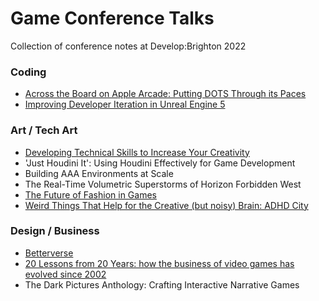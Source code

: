 # Game Conference Talks
Collection of conference notes at Develop:Brighton 2022

### Coding
- [Across the Board on Apple Arcade: Putting DOTS Through its Paces](https://github.com/spiderlili/Game-Conference-Notes/blob/main/DevelopBrighton2022/Putting%20DOTS%20Through%20its%20Paces:%20Across%20the%20Board%20on%20Apple%20Arcade.md)
- [Improving Developer Iteration in Unreal Engine 5](https://github.com/spiderlili/Game-Conference-Notes/blob/main/DevelopBrighton2022/Improving%20Developer%20Iteration%20in%20Unreal%20Engine%205.md)

### Art / Tech Art
- [Developing Technical Skills to Increase Your Creativity](https://github.com/spiderlili/Game-Conference-Notes/blob/main/DevelopBrighton2022/Developing%20Technical%20Skills%20to%20Increase%20Your%20Creativity.md)
- 'Just Houdini It': Using Houdini Effectively for Game Development
- Building AAA Environments at Scale
- The Real-Time Volumetric Superstorms of Horizon Forbidden West
- [The Future of Fashion in Games](https://github.com/spiderlili/Game-Conference-Notes/blob/main/DevelopBrighton2022/The%20Future%20of%20Fashion%20in%20Games.md)
- [Weird Things That Help for the Creative (but noisy) Brain: ADHD City](https://github.com/spiderlili/Game-Conference-Notes/blob/main/DevelopBrighton2022/Weird%20Things%20That%20Help%20for%20the%20Creative%20but%20noisy%20Brain%20-%20ADHD%20City.md)

### Design / Business
- [Betterverse](https://github.com/spiderlili/Game-Conference-Notes/blob/main/DevelopBrighton2022/Betterverse.md)
- [20 Lessons from 20 Years: how the business of video games has evolved since 2002](https://github.com/spiderlili/Game-Conference-Notes/blob/main/DevelopBrighton2022/20%20Lessons%20from%2020%20Years.md)
- The Dark Pictures Anthology: Crafting Interactive Narrative Games
